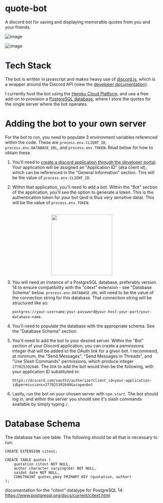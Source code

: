 # quote-bot
A discord bot for saving and displaying memorable quotes from you and your friends.

![image](https://user-images.githubusercontent.com/24642328/179651423-3e55ca4c-92ec-4564-929e-0b154670aa83.png)

![image](https://user-images.githubusercontent.com/24642328/179873365-880df3d1-7259-4ca5-88b0-61f0894a7053.png)

# Tech Stack

The bot is written in javascript and makes heavy use of [discord.js](https://discord.js.org/#/), which is a wrapper around the Discord API (view the [developer documentation](https://discord.com/developers/docs/intro)).

I currently host the bot using the [Heroku Cloud Platform](https://heroku.com), and use a free add-on to provision a [PostgreSQL database](https://www.postgresql.org/), where I store the quotes for the single server where the bot operates. 

# Adding the bot to your own server

For the bot to run, you need to populate 3 environment variables referenced within the code. These are `process.env.CLIENT_ID`, `process.env.DATABASE_URL`, and `process.env.TOKEN`. Read below for how to obtain these.

1. You'll need to [create a discord application through the developer portal](https://discord.com/developers/applications). Your application will be assigned an "Application ID" (aka client id), which can be referenced in the "General Information" section. This will be the value of `process.env.CLIENT_ID`. 

2. Within that application, you'll need to add a bot. Within the "Bot" section of the application, you'll see the option to generate a token. This is the authentication token for your bot (and is thus very sensitive data). This will be the value of `process.env.TOKEN`.
<br>
<div align=center>
    <img width=200 src='https://user-images.githubusercontent.com/24642328/180114024-937fa9ba-9cd5-40ea-ac87-8d5e6b2e1043.png'/>
</div>

3. You will need an instance of a PostgreSQL database, preferably version 14 to ensure compatibility with the "citext" extension - see "Database Schema" below. `process.env.DATABASE_URL` will need to be the value of the connection string for this database. That connection string will be structured like so:

    `postgres://your-username:your-password@your-host:your-port/your-database-name`. 
    
4. You'll need to populate the database with the appropriate schema. See the "Database Schema" section. 
    
5. You'll need to add the bot to your desired server. Within the "Bot" section of your Discord application, you can create a permissions integer that will be added to the OAuth link for a given bot. I recommend, at minimum, the "Send Messages", "Send Messages in Threads", and "Use Slash Commands" permissions, which produce integer `277025392640`. The link to add the bot would then be the following, with your application ID substituted in:

    `https://discord.com/oauth2/authorize?client_id=your-application-id&permissions=277025392640&scope=bot`
    
6. Lastly, run the bot on your chosen server with `npm start`. The bot should log in, and within the server you should see it's slash commands available by simply typing `/`. 

# Database Schema

The database has one table. The following should be all that is necessary to run:

```
CREATE EXTENSION citext;

CREATE TABLE quotes (
    quotation citext NOT NULL,
    author character varying(64) NOT NULL,
    saidat date NOT NULL,
    CONSTRAINT quotes_pkey PRIMARY KEY (quotation, author)
);
```

documentation for the "citext" datatype for PostgreSQL 14: https://www.postgresql.org/docs/current/citext.html


